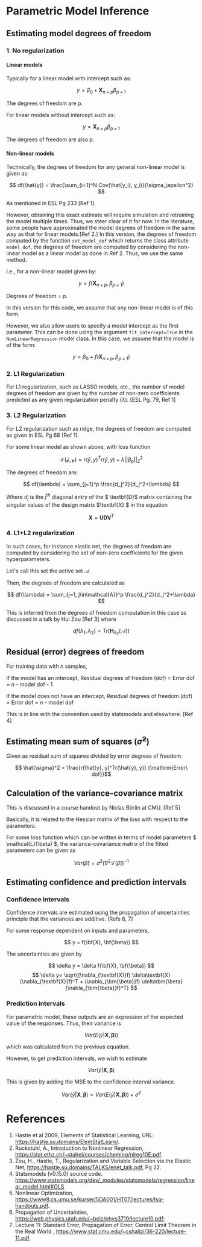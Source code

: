 # Parametric Model Inference

## Estimating model degrees of freedom

### 1. No regularization

#### Linear models
Typically for a linear model with intercept such as:

$$ y = \beta_0 + \textbf{X}_{n \times p}\beta_{p \times 1} $$ 

The degrees of freedom are p.

For linear models without intercept such as:

$$ y = \textbf{X}_{n \times p}\beta_{p \times 1} $$ 

The degrees of freedom are also p. 

#### Non-linear models

Technically, the degrees of freedom for any general non-linear model is given as: 

$$ df(\hat{y}) = \frac{\sum_{i=1}^N Cov(\hat{y_i}, y_i)}{\sigma_\epsilon^2}  $$

As mentioned in ESL Pg 233 [Ref 1]. 

However, obtaining this exact estimate will require simulation and retraining the model multiple times. Thus, we steer clear of it for now. In the literature, some people have approximated the model degrees of freedom in the same way as that for linear models.[Ref 2.] In this version, the degrees of freedom computed by the function `set_model_dof` which returns the class attribute `model_dof`, the degrees of freedom are computed by considering the non-linear model as a linear model as done in Ref 2. Thus, we use the same method. 

I.e., for a non-linear model given by:

$$ y = f(\textbf{X}_{n \times p}, \beta_{p \times 1}) $$

Degrees of freedom = $p$. 

In this version for this code, we assume that any non-linear model is of this form. 

However, we also allow users to specify a model intercept as the first parameter. This can be done using the argument `fit_intercept=True` in the `NonLinearRegression` model class. In this case, we assume that the model is of the form:

$$ y = \beta_0 + f(\textbf{X}_{n \times p}, \beta_{p \times 1}) $$


### 2. L1 Regularization

For L1 regularization, such as LASSO models, etc., the number of model degrees of freedom are given by the number of non-zero coefficients predicted as any given regularization penalty ($\lambda$). [ESL Pg. 79, Ref 1]

### 3. L2 Regularization

For L2 regularization such as ridge, the degrees of freedom are computed as given in ESL Pg 68 [Ref 1]. 

For some linear model as shown above, with loss function

$$ \mathcal{L(\hat{y}, y)} = r(\hat{y}, y)^Tr(\hat{y}, y) + \lambda ||\beta_p||_2^2$$

The degrees of freedom are:

$$ df(\lambda) = \sum_{j=1}^p \frac{d_j^2}{d_j^2+\lambda} $$

Where $d_j$ is the $j^{th}$ diagonal entry of the $ \textbf{D}$ matrix containing the singular values of the design matrix $\textbf{X} $ in the equation

$$ \textbf{X} = \textbf{U}  \textbf{D}  \textbf{V}^T$$

### 4. L1+L2 regularization

In such cases, for instance elastic net, the degrees of freedom are computed by considering the set of non-zero coefficients for the given hyperparameters. 

Let's call this set the active set $\mathcal{A}$. 

Then, the degrees of freedom are calculated as

$$ df(\lambda) = \sum_{j=1, j\in\mathcal{A}}^p \frac{d_j^2}{d_j^2+\lambda} $$

This is inferred from the degrees of freedom computation in this case as discussed in a talk by Hui Zou [Ref 3] where 

$$ df(\lambda_1, \lambda_2) = Tr(\textbf{H}_{\lambda_2}(\mathcal{A})) $$


## Residual (error) degrees of freedom

For training data with $n$ samples,

If the model has an intercept,
Residual degrees of freedom (dof) = Error dof = $n$ - model dof - $1$

If the model does not have an intercept,
Residual degrees of freedom (dof) = Error dof = $n$ - model dof

This is in line with the convention used by statsmodels and elsewhere. [Ref 4]


## Estimating mean sum of squares ($\hat{\sigma}^2$)

Given as residual sum of squares divided by error degrees of freedom.

$$ \hat{\sigma}^2 =  \frac{r(\hat{y}, y)^Tr(\hat{y}, y)} {\mathrm{Error\ dof}}$$

## Calculation of the variance-covariance matrix

This is discussed in a course handout by Niclas Börlin at CMU. [Ref 5] 

Basically, it is related to the Hessian matrix of the loss with respect to the parameters.

For some loss function which can be written in terms of model parameters $ \mathcal{L}(\beta) $, the variance-covariance matrix of the fitted parameters can be given as

$$ Var(\hat{\beta}) = \hat{\sigma}^2(\nabla^2\mathcal{L}(\hat{\beta}))^{-1}$$

## Estimating confidence and prediction intervals

### Confidence intervals
Confidence intervals are estimated using the propagation of uncertainties principle that the variances are additive. [Refs 6, 7]

For some response dependent on inputs and parameters, 

$$ y = f(\bf{X}, \bf{\beta})  $$

The uncertainties are given by

$$ \delta y = \delta f(\bf{X}, \bf{\beta}) $$
$$ \delta y= \sqrt{(\nabla_{\textbf{X}}f) \delta\textbf{X} (\nabla_{\textbf{X}}f)^T
        + (\nabla_{\bm{\beta}}f) \delta\bm{\beta} (\nabla_{\bm{\beta}}f)^T} $$

### Prediction intervals

For parametric model, these outputs are an expression of the expected value of the responses. Thus, their variance is

$$  Var( E(\hat{y} | \mathbf{X}, \bm{\beta})) $$

which was calculated from the previous equation. 

However, to get prediction intervals, we wish to estimate

$$ Var(\hat{y} | \mathbf{X}, \bm{\beta}) $$

This is given by adding the MSE to the confidence interval variance.

$$ Var(\hat{y} | \mathbf{X}, \bm{\beta}) = Var(E(\hat{y} | \mathbf{X}, \bm{\beta})) + 
\hat{\sigma}^2 $$




# References
1. Hastie et al 2009, Elements of Statistical Learning, URL: https://hastie.su.domains/ElemStatLearn/.
2. Ruckstuhl, A., Introduction to Nonlinear Regression, https://stat.ethz.ch/~stahel/courses/cheming/nlreg10E.pdf.
3. Zou, H., Hastie, T., Regularization and Variable
Selection via the Elastic Net, https://hastie.su.domains/TALKS/enet_talk.pdf, Pg 22.
4. Statsmodels (v0.15.0) source code. https://www.statsmodels.org/dev/_modules/statsmodels/regression/linear_model.html#OLS
5. Nonlinear Optimization, https://www8.cs.umu.se/kurser/5DA001/HT07/lectures/lsq-handouts.pdf. 
6. Propagation of Uncertainties, https://web.physics.utah.edu/~belz/phys3719/lecture10.pdf; 
7. Lecture 11: Standard Error, Propagation of
Error, Central Limit Theorem in the Real World
, https://www.stat.cmu.edu/~cshalizi/36-220/lecture-11.pdf